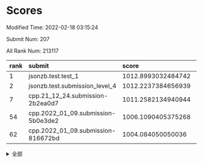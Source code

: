 # Scores

Modified Time: 2022-02-18 03:15:24

Submit Num: 207

All Rank Num: 213117

| rank |               submit               |       score        |       sigma        | pk_num |
| :--- | :--------------------------------- | :----------------- | :----------------- | :----- |
| 1    | jsonzb.test.test_1                 | 1012.8993032484742 | 0.8280490833727412 | 4118   |
| 2    | jsonzb.test.submission_level_4     | 1012.2237384656939 | 0.7986573832162461 | 4112   |
| 7    | cpp.21_12_24.submission-2b2ea0d7   | 1011.2582134940944 | 0.7740053905067679 | 4120   |
| 54   | cpp.2022_01_09.submission-5b0e3de2 | 1006.1090405375268 | 0.7247459990437217 | 4119   |
| 62   | cpp.2022_01_09.submission-816672bd | 1004.084050050036  | 0.7115457450136221 | 4119   |


<details>
<summary>全部</summary>

| rank |                 submit                 |       score        |       sigma        | pk_num |
| :--- | :------------------------------------- | :----------------- | :----------------- | :----- |
| 1    | jsonzb.test.test_1                     | 1012.8993032484742 | 0.8280490833727412 | 4118   |
| 2    | jsonzb.test.submission_level_4         | 1012.2237384656939 | 0.7986573832162461 | 4112   |
| 3    | gobigger.level_3.submission_level_3_4  | 1011.6325481277994 | 0.8092580974589614 | 4119   |
| 4    | gobigger.level_3.submission_level_3_23 | 1011.6039134394006 | 0.7737186494949265 | 4119   |
| 5    | gobigger.level_3.submission_level_3_33 | 1011.3838016108135 | 0.7613442869786659 | 4120   |
| 6    | gobigger.level_3.submission_level_3_20 | 1011.3788286477778 | 0.7731340092687442 | 4123   |
| 7    | cpp.21_12_24.submission-2b2ea0d7       | 1011.2582134940944 | 0.7740053905067679 | 4120   |
| 8    | gobigger.level_3.submission_level_3_42 | 1011.0610620812984 | 0.7773599349574744 | 4120   |
| 9    | gobigger.level_3.submission_level_3_14 | 1010.9315534919089 | 0.7796726493357193 | 4118   |
| 10   | gobigger.level_3.submission_level_3_30 | 1010.9063867863473 | 0.7461423733280018 | 4120   |
| 11   | gobigger.level_3.submission_level_3_39 | 1010.8171074299759 | 0.7552903993607168 | 4119   |
| 12   | gobigger.level_3.submission_level_3_28 | 1010.7685264222686 | 0.7442918934748848 | 4119   |
| 13   | gobigger.level_3.submission_level_3_22 | 1010.7259203147811 | 0.7631293873059708 | 4123   |
| 14   | gobigger.level_3.submission_level_3_13 | 1010.7240020149767 | 0.7745283774308915 | 4117   |
| 15   | gobigger.level_3.submission_level_3_15 | 1010.7235452768555 | 0.772662757937946  | 4120   |
| 16   | gobigger.level_3.submission_level_3_1  | 1010.655723869451  | 0.7673669691403576 | 4115   |
| 17   | gobigger.level_3.submission_level_3_32 | 1010.6093503807064 | 0.7565262236061223 | 4115   |
| 18   | gobigger.level_3.submission_level_3_40 | 1010.4553160079895 | 0.7584404313403721 | 4118   |
| 19   | gobigger.level_3.submission_level_3_16 | 1010.4302363569343 | 0.7784531546836411 | 4115   |
| 20   | gobigger.level_3.submission_level_3_34 | 1010.3916190284358 | 0.7783019971180583 | 4113   |
| 21   | gobigger.level_3.submission_level_3_7  | 1010.2621539647369 | 0.7441548107245498 | 4119   |
| 22   | gobigger.level_3.submission_level_3_49 | 1010.221862468609  | 0.7417407783869957 | 4118   |
| 23   | gobigger.level_3.submission_level_3_27 | 1010.2125271394544 | 0.7459952401238009 | 4115   |
| 24   | gobigger.level_3.submission_level_3_11 | 1010.1802061947324 | 0.7589759769140938 | 4118   |
| 25   | gobigger.level_3.submission_level_3_10 | 1010.1403476811818 | 0.7828170511051371 | 4118   |
| 26   | gobigger.level_3.submission_level_3_29 | 1010.1384549618938 | 0.7515361362583899 | 4118   |
| 27   | gobigger.level_3.submission_level_3_31 | 1010.0984689556343 | 0.7539963568986908 | 4115   |
| 28   | gobigger.level_3.submission_level_3_24 | 1010.0984558212867 | 0.7638538582826887 | 4119   |
| 29   | gobigger.level_3.submission_level_3_8  | 1010.0454683473279 | 0.748460344831985  | 4119   |
| 30   | gobigger.level_3.submission_level_3_47 | 1010.0451997982042 | 0.753307099332975  | 4118   |
| 31   | gobigger.level_3.submission_level_3_35 | 1010.0270044723911 | 0.7733388924984445 | 4119   |
| 32   | gobigger.level_3.submission_level_3_48 | 1010.0228920600003 | 0.7665710385885777 | 4114   |
| 33   | gobigger.level_3.submission_level_3_2  | 1009.9363324718929 | 0.7636833861158402 | 4117   |
| 34   | gobigger.level_3.submission_level_3_3  | 1009.9179552945112 | 0.7490555395988419 | 4121   |
| 35   | gobigger.level_3.submission_level_3_12 | 1009.8930967349016 | 0.7517343291746303 | 4115   |
| 36   | gobigger.level_3.submission_level_3_36 | 1009.6956238645164 | 0.7542538090966199 | 4115   |
| 37   | gobigger.level_3.submission_level_3_26 | 1009.6844416758925 | 0.7805361182582314 | 4121   |
| 38   | gobigger.level_3.submission_level_3_37 | 1009.6580557290789 | 0.7606943973121583 | 4121   |
| 39   | gobigger.level_3.submission_level_3_17 | 1009.6480069829576 | 0.760999060308944  | 4117   |
| 40   | gobigger.level_3.submission_level_3_38 | 1009.6439860188464 | 0.7539272312492311 | 4117   |
| 41   | gobigger.level_3.submission_level_3_19 | 1009.6150732767546 | 0.7599722541839483 | 4118   |
| 42   | gobigger.level_3.submission_level_3_5  | 1009.6013127025143 | 0.7442533362975937 | 4117   |
| 43   | gobigger.level_3.submission_level_3_41 | 1009.555305877812  | 0.7549540257882686 | 4116   |
| 44   | gobigger.level_3.submission_level_3_46 | 1009.5160748691509 | 0.7455069307218266 | 4112   |
| 45   | gobigger.level_3.submission_level_3_25 | 1009.5149646343816 | 0.7395983886832203 | 4124   |
| 46   | gobigger.level_3.submission_level_3_45 | 1009.4618676307169 | 0.7447014104334001 | 4122   |
| 47   | gobigger.level_3.submission_level_3_0  | 1009.4331974508149 | 0.7760597903899615 | 4117   |
| 48   | gobigger.level_3.submission_level_3_21 | 1009.304990905713  | 0.7456960481737064 | 4120   |
| 49   | gobigger.level_3.submission_level_3_9  | 1009.219772999717  | 0.7557951646732521 | 4125   |
| 50   | gobigger.level_3.submission_level_3_6  | 1009.2005447110471 | 0.7468616184178323 | 4116   |
| 51   | gobigger.level_3.submission_level_3_44 | 1008.9815919754969 | 0.765776836466975  | 4116   |
| 52   | gobigger.level_3.submission_level_3_18 | 1008.7982658285703 | 0.7482648227361162 | 4114   |
| 53   | gobigger.level_3.submission_level_3_43 | 1008.2466228755887 | 0.7497445854702729 | 4120   |
| 54   | cpp.2022_01_09.submission-5b0e3de2     | 1006.1090405375268 | 0.7247459990437217 | 4119   |
| 55   | gobigger.level_1.submission_level_1_15 | 1005.387048880389  | 0.7322367488496139 | 4118   |
| 56   | gobigger.level_1.submission_level_1_18 | 1004.542669672498  | 0.7245058275445121 | 4121   |
| 57   | gobigger.level_1.submission_level_1_16 | 1004.454299751123  | 0.7197175416194715 | 4121   |
| 58   | gobigger.level_1.submission_level_1_21 | 1004.416647817412  | 0.7254852912573696 | 4119   |
| 59   | gobigger.level_1.submission_level_1_35 | 1004.3720258297532 | 0.7191077983384971 | 4119   |
| 60   | gobigger.level_1.submission_level_1_5  | 1004.2436608483401 | 0.7118710507278645 | 4119   |
| 61   | gobigger.level_1.submission_level_1_31 | 1004.1849898011121 | 0.7133151872974238 | 4115   |
| 62   | cpp.2022_01_09.submission-816672bd     | 1004.084050050036  | 0.7115457450136221 | 4119   |
| 63   | gobigger.level_1.submission_level_1_28 | 1004.0425304961809 | 0.7045952608992554 | 4114   |
| 64   | gobigger.level_1.submission_level_1_13 | 1003.978609615975  | 0.7185776336395864 | 4123   |
| 65   | gobigger.level_1.submission_level_1_4  | 1003.9065093579031 | 0.7167711008093884 | 4120   |
| 66   | gobigger.level_1.submission_level_1_26 | 1003.9031462919937 | 0.725690443399499  | 4119   |
| 67   | gobigger.level_1.submission_level_1_48 | 1003.8905977385427 | 0.7114859029913638 | 4121   |
| 68   | gobigger.level_1.submission_level_1_45 | 1003.853975624036  | 0.7130204742653499 | 4124   |
| 69   | gobigger.level_1.submission_level_1_49 | 1003.7878855865025 | 0.7216405007019304 | 4118   |
| 70   | gobigger.level_1.submission_level_1_10 | 1003.6920109908988 | 0.7257997806948633 | 4115   |
| 71   | gobigger.level_1.submission_level_1_30 | 1003.6795383757418 | 0.7248735596962114 | 4123   |
| 72   | gobigger.level_1.submission_level_1_29 | 1003.6518217669967 | 0.7190451923942714 | 4121   |
| 73   | gobigger.level_1.submission_level_1_42 | 1003.622607933918  | 0.7153699322966056 | 4119   |
| 74   | gobigger.level_1.submission_level_1_19 | 1003.6223478224665 | 0.7054583658481987 | 4117   |
| 75   | gobigger.level_1.submission_level_1_44 | 1003.5748822805475 | 0.7163463764298534 | 4123   |
| 76   | gobigger.level_1.submission_level_1_8  | 1003.5643973482437 | 0.7284601558987577 | 4121   |
| 77   | gobigger.level_1.submission_level_1_43 | 1003.5352804183965 | 0.7216751419950972 | 4120   |
| 78   | gobigger.level_1.submission_level_1_34 | 1003.3887553984888 | 0.7144147345009776 | 4114   |
| 79   | gobigger.level_1.submission_level_1_6  | 1003.3685857145426 | 0.7304499477745461 | 4119   |
| 80   | gobigger.level_1.submission_level_1_12 | 1003.3457634252813 | 0.7259982215059154 | 4118   |
| 81   | gobigger.level_1.submission_level_1_25 | 1003.328738062166  | 0.7133209243788743 | 4117   |
| 82   | gobigger.level_1.submission_level_1_40 | 1003.3011839864973 | 0.709511185414412  | 4117   |
| 83   | gobigger.level_1.submission_level_1_9  | 1003.2849506793391 | 0.7095878721562168 | 4118   |
| 84   | gobigger.level_1.submission_level_1_33 | 1003.2579947763447 | 0.711019923658949  | 4115   |
| 85   | gobigger.level_1.submission_level_1_14 | 1003.1749837705083 | 0.7149659626558004 | 4117   |
| 86   | gobigger.level_1.submission_level_1_46 | 1003.0900298597065 | 0.7104339569682532 | 4114   |
| 87   | gobigger.level_1.submission_level_1_23 | 1003.0812438123158 | 0.705313518967033  | 4115   |
| 88   | gobigger.level_1.submission_level_1_20 | 1003.0621140200733 | 0.716571679801243  | 4119   |
| 89   | gobigger.level_1.submission_level_1_22 | 1003.0312248838803 | 0.7108446255786771 | 4114   |
| 90   | gobigger.level_1.submission_level_1_7  | 1003.0222800149688 | 0.7202641963166055 | 4112   |
| 91   | gobigger.level_1.submission_level_1_38 | 1002.828641681134  | 0.7141123436877723 | 4122   |
| 92   | gobigger.level_1.submission_level_1_3  | 1002.7891603360732 | 0.7287496661737844 | 4117   |
| 93   | gobigger.level_1.submission_level_1_24 | 1002.7826723011842 | 0.7102374287569106 | 4121   |
| 94   | gobigger.level_1.submission_level_1_27 | 1002.6661788651475 | 0.7281600996935134 | 4124   |
| 95   | gobigger.level_1.submission_level_1_1  | 1002.6464849108618 | 0.7142349092143092 | 4111   |
| 96   | gobigger.level_1.submission_level_1_32 | 1002.61992379894   | 0.7239319974895702 | 4122   |
| 97   | gobigger.level_1.submission_level_1_11 | 1002.5700874597038 | 0.7135911918897967 | 4118   |
| 98   | gobigger.level_1.submission_level_1_0  | 1002.4175624906215 | 0.7193409936658908 | 4122   |
| 99   | gobigger.level_1.submission_level_1_36 | 1002.4066440697428 | 0.7172998471887267 | 4114   |
| 100  | gobigger.level_1.submission_level_1_2  | 1002.3367065812562 | 0.7164249270522918 | 4120   |
| 101  | gobigger.level_1.submission_level_1_17 | 1002.3091081436927 | 0.7116625287301376 | 4118   |
| 102  | gobigger.level_1.submission_level_1_39 | 1002.2217736682627 | 0.7213210179998563 | 4119   |
| 103  | gobigger.level_1.submission_level_1_47 | 1001.8126293454338 | 0.7165080334466207 | 4115   |
| 104  | gobigger.level_1.submission_level_1_41 | 1001.5090409680848 | 0.7185937984751621 | 4118   |
| 105  | gobigger.level_1.submission_level_1_37 | 1001.4229242025676 | 0.7134765553875757 | 4126   |
| 106  | gobigger.random.submission_random_7    | 997.7057028082925  | 0.7077537285381592 | 4117   |
| 107  | gobigger.random.submission_random_2    | 997.5073187646113  | 0.6908360494572204 | 4123   |
| 108  | gobigger.random.submission_random_9    | 997.1510393432688  | 0.7023006576558597 | 4116   |
| 109  | gobigger.random.submission_random_32   | 996.8243509117351  | 0.7146281724864535 | 4119   |
| 110  | gobigger.random.submission_random_25   | 996.8114277085134  | 0.7202259436652663 | 4123   |
| 111  | gobigger.random.submission_random_11   | 996.7990263274571  | 0.7097061067201565 | 4118   |
| 112  | gobigger.random.submission_random_27   | 996.6708109554744  | 0.6967311585019057 | 4115   |
| 113  | gobigger.random.submission_random_1    | 996.5622106807347  | 0.7193031753091585 | 4113   |
| 114  | gobigger.random.submission_random_49   | 996.5382438856118  | 0.7075706174186778 | 4119   |
| 115  | gobigger.random.submission_random_3    | 996.4631341613152  | 0.7054285075816339 | 4120   |
| 116  | gobigger.random.submission_random_29   | 996.4540826691795  | 0.6983679700245379 | 4117   |
| 117  | gobigger.random.submission_random_12   | 996.4080448552763  | 0.7098947871738343 | 4121   |
| 118  | gobigger.random.submission_random_47   | 996.3804157999682  | 0.707144886468537  | 4121   |
| 119  | gobigger.random.submission_random_44   | 996.3191844092268  | 0.713134461998738  | 4113   |
| 120  | gobigger.random.submission_random_13   | 996.2524810122276  | 0.7106053645065139 | 4123   |
| 121  | gobigger.random.submission_random_45   | 996.1378336148786  | 0.7021989431084299 | 4117   |
| 122  | gobigger.random.submission_random_10   | 996.0863253242333  | 0.6975631320393412 | 4117   |
| 123  | gobigger.random.submission_random_20   | 996.0281172913878  | 0.7125022161469343 | 4119   |
| 124  | gobigger.random.submission_random_21   | 995.9792154181831  | 0.7086942732423115 | 4114   |
| 125  | gobigger.random.submission_random_28   | 995.9760100632932  | 0.704314390380226  | 4118   |
| 126  | gobigger.random.submission_random_48   | 995.9367012114448  | 0.7136140354380521 | 4118   |
| 127  | gobigger.random.submission_random_17   | 995.9172013672159  | 0.701329034933191  | 4118   |
| 128  | gobigger.random.submission_random_43   | 995.9132268007925  | 0.7052816075938234 | 4123   |
| 129  | gobigger.random.submission_random_19   | 995.804903881497   | 0.7215840741043738 | 4119   |
| 130  | gobigger.random.submission_random_23   | 995.7833049579436  | 0.708409416415365  | 4119   |
| 131  | gobigger.random.submission_random_46   | 995.7497481847985  | 0.70024829115481   | 4113   |
| 132  | gobigger.random.submission_random_0    | 995.746799140682   | 0.7079039423065874 | 4124   |
| 133  | gobigger.random.submission_random_34   | 995.7370499938902  | 0.7134142400114658 | 4126   |
| 134  | gobigger.random.submission_random_41   | 995.692980500177   | 0.7200786260136062 | 4117   |
| 135  | gobigger.random.submission_random_22   | 995.6840276437737  | 0.6917139882284125 | 4120   |
| 136  | gobigger.random.submission_random_4    | 995.6833808407433  | 0.7209899233903079 | 4120   |
| 137  | gobigger.random.submission_random_33   | 995.6669106237515  | 0.7123204239560114 | 4121   |
| 138  | gobigger.random.submission_random_40   | 995.5960939738161  | 0.7220067212470501 | 4115   |
| 139  | gobigger.random.submission_random_5    | 995.5866491349663  | 0.7157097174687926 | 4117   |
| 140  | gobigger.random.submission_random_26   | 995.5532910524605  | 0.7052605371799788 | 4116   |
| 141  | gobigger.random.submission_random_18   | 995.5198210607217  | 0.7207640351511221 | 4117   |
| 142  | gobigger.random.submission_random_16   | 995.4933592119628  | 0.7164320524630314 | 4118   |
| 143  | gobigger.random.submission_random_39   | 995.4719390291381  | 0.7111342794302759 | 4125   |
| 144  | gobigger.random.submission_random_24   | 995.4630376324715  | 0.7006490465613187 | 4116   |
| 145  | gobigger.random.submission_random_31   | 995.4242629005108  | 0.7194555938093333 | 4122   |
| 146  | gobigger.random.submission_random_37   | 995.4017356955529  | 0.7134407861878677 | 4119   |
| 147  | gobigger.random.submission_random_30   | 995.3045517234453  | 0.7062684519794084 | 4121   |
| 148  | gobigger.random.submission_random_15   | 995.2971813953903  | 0.7164065902965877 | 4121   |
| 149  | gobigger.random.submission_random_8    | 995.2851887803515  | 0.7084407838684313 | 4125   |
| 150  | gobigger.random.submission_random_38   | 995.1104318206865  | 0.7044316418787828 | 4119   |
| 151  | gobigger.random.submission_random_35   | 994.90909416604    | 0.724813092892511  | 4117   |
| 152  | gobigger.random.submission_random_42   | 994.7883823945173  | 0.7229006088966475 | 4118   |
| 153  | gobigger.random.submission_random_36   | 994.7693269769419  | 0.7165067683037255 | 4119   |
| 154  | gobigger.random.submission_random_6    | 994.7214166670635  | 0.7152632302754487 | 4124   |
| 155  | gobigger.random.submission_random_14   | 994.5080834474155  | 0.716876111708138  | 4117   |
| 156  | gobigger.level_2.submission_level_2_24 | 994.3400327787488  | 0.7337433637113809 | 4120   |
| 157  | gobigger.level_2.submission_level_2_18 | 993.9439708480493  | 0.7457712098873922 | 4120   |
| 158  | gobigger.level_2.submission_level_2_17 | 993.9080884737587  | 0.7370459635575518 | 4114   |
| 159  | gobigger.level_2.submission_level_2_47 | 993.5006924959137  | 0.7266820052480633 | 4119   |
| 160  | gobigger.level_2.submission_level_2_0  | 993.2464155445768  | 0.7328968916003531 | 4117   |
| 161  | gobigger.level_2.submission_level_2_40 | 993.2185267406645  | 0.7298113107119371 | 4119   |
| 162  | gobigger.level_2.submission_level_2_13 | 993.1933618074456  | 0.7482392220863899 | 4116   |
| 163  | gobigger.level_2.submission_level_2_22 | 992.9209230541215  | 0.7459250752632194 | 4118   |
| 164  | gobigger.level_2.submission_level_2_41 | 992.9162713107442  | 0.7459718160212371 | 4118   |
| 165  | gobigger.level_2.submission_level_2_10 | 992.8915597076895  | 0.7243116834724321 | 4114   |
| 166  | gobigger.level_2.submission_level_2_49 | 992.6389447596094  | 0.746675165853246  | 4115   |
| 167  | gobigger.level_2.submission_level_2_43 | 992.6257826313641  | 0.7473776590046285 | 4120   |
| 168  | gobigger.level_2.submission_level_2_30 | 992.530742176517   | 0.7439123332650962 | 4116   |
| 169  | gobigger.level_2.submission_level_2_5  | 992.5221292665243  | 0.7511178459368928 | 4116   |
| 170  | gobigger.level_2.submission_level_2_15 | 992.5133625926338  | 0.7389285267837936 | 4119   |
| 171  | gobigger.level_2.submission_level_2_7  | 992.4034825252444  | 0.7305820569093554 | 4118   |
| 172  | gobigger.level_2.submission_level_2_19 | 992.3827158641295  | 0.7507834236031439 | 4113   |
| 173  | gobigger.level_2.submission_level_2_33 | 992.3775957541105  | 0.7552525783468834 | 4120   |
| 174  | gobigger.level_2.submission_level_2_38 | 992.2150331152247  | 0.7318468564123757 | 4120   |
| 175  | gobigger.level_2.submission_level_2_11 | 992.2113091857314  | 0.742587212432242  | 4119   |
| 176  | gobigger.level_2.submission_level_2_16 | 992.1137681228033  | 0.7821444776821268 | 4119   |
| 177  | gobigger.level_2.submission_level_2_23 | 992.1010802434115  | 0.7465839180278074 | 4117   |
| 178  | gobigger.level_2.submission_level_2_26 | 992.0758198180492  | 0.7610031576953352 | 4115   |
| 179  | gobigger.level_2.submission_level_2_29 | 992.0745821487106  | 0.7566340581514763 | 4116   |
| 180  | gobigger.level_2.submission_level_2_8  | 992.0691840751344  | 0.7491781472066332 | 4119   |
| 181  | gobigger.level_2.submission_level_2_46 | 992.0141749479395  | 0.7317805682107232 | 4116   |
| 182  | gobigger.level_2.submission_level_2_32 | 991.8966267899486  | 0.7428711578155268 | 4118   |
| 183  | gobigger.level_2.submission_level_2_36 | 991.8948934049674  | 0.7454028474200284 | 4117   |
| 184  | gobigger.level_2.submission_level_2_48 | 991.8055499199465  | 0.7539075174907492 | 4118   |
| 185  | gobigger.level_2.submission_level_2_4  | 991.7760818922793  | 0.7357746212641663 | 4120   |
| 186  | gobigger.level_2.submission_level_2_6  | 991.738313541873   | 0.7551078242682999 | 4119   |
| 187  | gobigger.level_2.submission_level_2_14 | 991.670296143777   | 0.7371374211909344 | 4117   |
| 188  | gobigger.level_2.submission_level_2_31 | 991.6301384685827  | 0.7559319640383592 | 4116   |
| 189  | gobigger.level_2.submission_level_2_27 | 991.5903459326556  | 0.7526959982585844 | 4114   |
| 190  | gobigger.level_2.submission_level_2_12 | 991.5763000535468  | 0.7507078267676058 | 4115   |
| 191  | gobigger.level_2.submission_level_2_21 | 991.5592301658123  | 0.7524504606040472 | 4119   |
| 192  | gobigger.level_2.submission_level_2_2  | 991.557999786806   | 0.7433184890455574 | 4117   |
| 193  | gobigger.level_2.submission_level_2_45 | 991.5205172821458  | 0.7444059420450063 | 4120   |
| 194  | gobigger.level_2.submission_level_2_35 | 991.3426316677824  | 0.7493210288329352 | 4120   |
| 195  | gobigger.level_2.submission_level_2_28 | 991.3385002450439  | 0.7582454666807253 | 4112   |
| 196  | gobigger.level_2.submission_level_2_25 | 991.3193143836465  | 0.762961872037158  | 4119   |
| 197  | gobigger.level_2.submission_level_2_1  | 991.2832297812726  | 0.7517781044385482 | 4115   |
| 198  | gobigger.level_2.submission_level_2_34 | 991.1111444457155  | 0.7458173339182497 | 4121   |
| 199  | gobigger.level_2.submission_level_2_9  | 990.7667112261229  | 0.7523863698847948 | 4119   |
| 200  | gobigger.level_2.submission_level_2_37 | 990.7188125419707  | 0.7556032950050592 | 4118   |
| 201  | gobigger.level_2.submission_level_2_42 | 990.5824147959204  | 0.7551026693399173 | 4119   |
| 202  | gobigger.level_2.submission_level_2_39 | 990.5759605278326  | 0.7425640427245241 | 4118   |
| 203  | gobigger.level_2.submission_level_2_3  | 990.1795679573833  | 0.7681044324892818 | 4122   |
| 204  | gobigger.level_2.submission_level_2_20 | 990.1623509242395  | 0.7728823844966118 | 4117   |
| 205  | gobigger.level_2.submission_level_2_44 | 989.2645995415651  | 0.772172796787423  | 4111   |
| 206  | gobigger.none.submission_none_1        | 979.0102294359068  | 1.2374658491002475 | 4116   |
| 207  | gobigger.none.submission_none_0        | 976.9726936113227  | 1.5070857460346698 | 4116   |

</details>